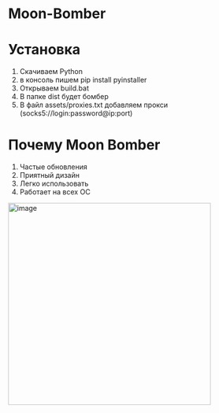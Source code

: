 # Moon-Bomber

# Установка
1. Скачиваем Python 
2. в консоль пишем pip install pyinstaller
3. Открываем build.bat
4. В папке dist будет бомбер
5. В файл assets/proxies.txt добавляем прокси (socks5://login:password@ip:port)

# Почему Moon Bomber
1. Частые обновления
2. Приятный дизайн
3. Легко использовать
4. Работает на всех ОС

<img width="411" alt="image" src="https://user-images.githubusercontent.com/102496559/178994106-5a6049c0-8a5b-477d-bfd2-5f9a410b2e4b.png">
